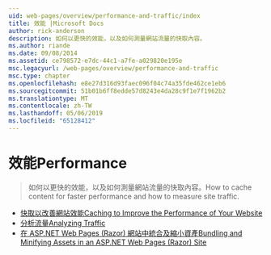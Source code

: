 ```yaml
---
uid: web-pages/overview/performance-and-traffic/index
title: 效能 |Microsoft Docs
author: rick-anderson
description: 如何以更快的效能，以及如何測量網站流量的快取內容。
ms.author: riande
ms.date: 09/08/2014
ms.assetid: ce798572-e7dc-44c1-a7fe-a029820e195e
msc.legacyurl: /web-pages/overview/performance-and-traffic
msc.type: chapter
ms.openlocfilehash: e8e27d316d93faec096f04c74a35fde462ce1eb6
ms.sourcegitcommit: 51b01b6ff8edde57d8243e4da28c9f1e7f1962b2
ms.translationtype: MT
ms.contentlocale: zh-TW
ms.lasthandoff: 05/06/2019
ms.locfileid: "65128412"
---
```

# <a name="performance"></a><span data-ttu-id="f3fb7-103">效能</span><span class="sxs-lookup"><span data-stu-id="f3fb7-103">Performance</span></span>

> <span data-ttu-id="f3fb7-104">如何以更快的效能，以及如何測量網站流量的快取內容。</span><span class="sxs-lookup"><span data-stu-id="f3fb7-104">How to cache content for faster performance and how to measure site traffic.</span></span>

- [<span data-ttu-id="f3fb7-105">快取以改善網站效能</span><span class="sxs-lookup"><span data-stu-id="f3fb7-105">Caching to Improve the Performance of Your Website</span></span>](15-caching-to-improve-the-performance-of-your-website.md)
- [<span data-ttu-id="f3fb7-106">分析流量</span><span class="sxs-lookup"><span data-stu-id="f3fb7-106">Analyzing Traffic</span></span>](14-analyzing-traffic.md)
- [<span data-ttu-id="f3fb7-107">在 ASP.NET Web Pages (Razor) 網站中統合及縮小資產</span><span class="sxs-lookup"><span data-stu-id="f3fb7-107">Bundling and Minifying Assets in an ASP.NET Web Pages (Razor) Site</span></span>](bundling-and-minifying-assets-in-an-aspnet-web-pages-razor-site.md)
